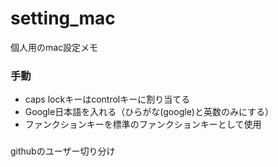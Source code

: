 # setting_mac
個人用のmac設定メモ

### 手動
- caps lockキーはcontrolキーに割り当てる<br>
- Google日本語を入れる（ひらがな(google)と英数のみにする）  <br>
- ファンクションキーを標準のファンクションキーとして使用  <br>

### 
githubのユーザー切り分け
